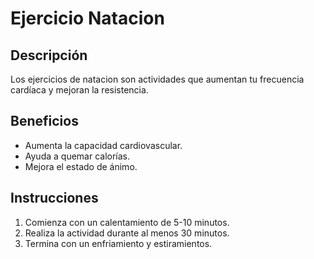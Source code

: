 # Ejercicio Natacion

## Descripción
Los ejercicios de natacion son actividades que aumentan tu frecuencia cardíaca y mejoran la resistencia.

## Beneficios
- Aumenta la capacidad cardiovascular.
- Ayuda a quemar calorías.
- Mejora el estado de ánimo.

## Instrucciones
1. Comienza con un calentamiento de 5-10 minutos.
2. Realiza la actividad durante al menos 30 minutos.
3. Termina con un enfriamiento y estiramientos.
